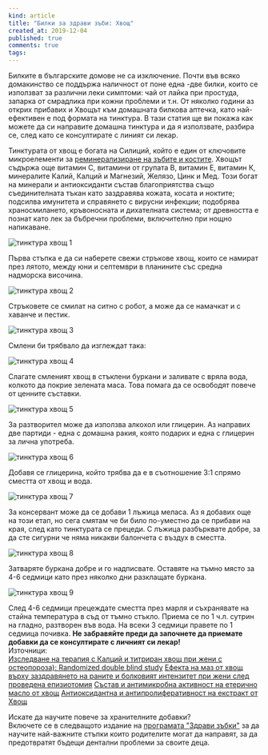 ```yaml
---
kind: article
title: "Билки за здрави зъби: Хвощ"
created_at: 2019-12-04
published: true
comments: true
tags:
--- 
```

Билките в българските домове не са изключение. Почти във всяко домакинство се поддържа наличност от поне една -две билки, които се използват за различни леки симптоми: чай от лайка при простуда, запарка от смрадлика при кожни проблеми и т.н. От няколко години аз открих прибавих и Хвощът към домашната билкова аптечка, като най-ефективен е под формата на тинктура. В тази статия ще ви покажа как можете да си направите домашна тинктура и да я използвате, разбира се, след като се консултирате с линият си лекар.

Тинктурата от хвощ е богата на Силиций, който е един от ключовите микроелементи за [реминерализиране на зъбите и костите](https://bezkaries.com/blog/2018-09-17-реминерализиране-на-растителна-диета-възможно-ли-е/). Хвощът съдържа още витамин С, витамини от групата В, витамин Е, витамин К, минералите Калий, Калций и Магнезий, Желязо, Цинк и Мед. Този богат на минерали и антиоксиданти състав благоприятства също съединителната тъкан като заздравява кожата, косата и ноктите; подсилва имунитета и справянето с вирусни инфекции; подобрява храносмилането, кръвоносната и дихателната система; от древността е познат като лек за бъбречни проблеми, включително при нощно напикаване.


![тинктура хвощ 1](/images/posts/horsetail5.jpg)

<!-- more -->

Първа стъпка е да си наберете свежи стръкове хвощ, които се намират през лятото, между юни и септември в планините със средна надморска височина.

![тинктура хвощ 2](/images/posts/horsetail8.jpg)

Стръковете се смилат на ситно с робот, а може да се намачкат и с хаванче и пестик.

![тинктура хвощ 3](/images/posts/horsetail3.jpg)

Смлени би трябвало да изглеждат така:

![тинктура хвощ 4](/images/posts/horsetail11.jpg)

Слагате смленият хвощ в стъклени буркани и заливате с вряла вода, колкото да покрие зелената маса. Това помага да се освободят повече от ценните съставки.

![тинктура хвощ 5](/images/posts/horsetail7.jpg)

За разтворител може да използва алкохол или глицерин. Аз направих две партиди - една с домашна ракия, която подарих и една с глицерин за лична употреба. 

![тинктура хвощ 6](/images/posts/horsetail6.jpg)

Добавя се глицерина, който трябва да е в съотношение 3:1 спрямо сместта от хвощ и вода.

![тинктура хвощ 7](/images/posts/horsetail9.jpg)

За консервант може да се добави 1 лъжица меласа. Аз я добавих още на този етап, но сега смятам че би било по-уместно да се прибави на края, след като тинктурата се прецеди. С лъжица разбърквате добре, за да сте сигурни че няма никакви балончета с въздух в сместта.

![тинктура хвощ 8](/images/posts/horsetail1.jpg)

Затваряте буркана добре и го надписвате. Оставяте на тъмно място за 4-6 седмици като през няколко дни разклащате буркана.

![тинктура хвощ 9](/images/posts/horsetail4.jpg)

След 4-6 седмици прецеждате сместта през марля и съхранявате на стайна температура в съд от тъмно стъкло. Приема се по 1 ч.л. сутрин на гладно, разтворен във вода. На всеки 3 седмици правете по 1 седмица почивка. **Не забравяйте преди да започнете да приемате добавки да се консултирате с личният си лекар!**
<br />
Източници:<br />
[Изследване на терапия с Калций и титриран хвощ при жени с остеопороза): Randomized double blind study](https://www.researchgate.net/publication/291306877_Female_climacteric_osteoporosis_therapy_with_titrated_horsetail_equisetum_arvense_extract_plus_calcium_osteosil_calcium_Randomized_double_blind_study)
[Ефекта на маз от хвощ върху заздравянето на раните и болковият интензитет при жени след проведена епизиотомия](https://www.ncbi.nlm.nih.gov/pmc/articles/PMC4441770/)
[Състав и антимикробна активност на етерично масло от хвощ](https://www.ncbi.nlm.nih.gov/pubmed/16397851)
[Антиоксидантна и антипролиферативност на екстракт от Хвощ](https://www.ncbi.nlm.nih.gov/pubmed/20170379)

Искате да научите повече за хранителните добавки?<br />
Включете се в следващото издание на [програмата "Здрави зъбки"](https://programa.bezkaries.com) за да научите най-важните стъпки които родителите могат да направят, за да предотвратят бъдещи дентални проблеми за своите деца.